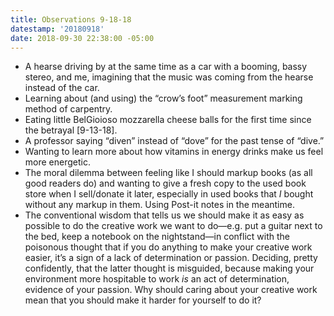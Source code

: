 ```yaml
---
title: Observations 9-18-18
datestamp: '20180918'
date: 2018-09-30 22:38:00 -05:00
---
```


- A hearse driving by at the same time as a car with a booming, bassy stereo, and me, imagining that the music was coming from the hearse instead of the car.
- Learning about (and using) the “crow’s foot” measurement marking method of carpentry.
- Eating little BelGioioso mozzarella cheese balls for the first time since the betrayal [9-13-18].
- A professor saying “diven” instead of “dove” for the past tense of “dive.”
- Wanting to learn more about how vitamins in energy drinks make us feel more energetic.
- The moral dilemma between feeling like I should markup books (as all good readers do) and wanting to give a fresh copy to the used book store when I sell/donate it later, especially in used books that *I* bought without any markup in them. Using Post-it notes in the meantime.
- The conventional wisdom that tells us we should make it as easy as possible to do the creative work we want to do—e.g. put a guitar next to the bed, keep a notebook on the nightstand—in conflict with the poisonous thought that if you do anything to make your creative work easier, it’s a sign of a lack of determination or passion. Deciding, pretty confidently, that the latter thought is misguided, because making your environment more hospitable to work *is* an act of determination, evidence of your passion. Why should caring about your creative work mean that you should make it harder for yourself to do it?
